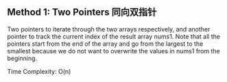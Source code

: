 ## Method 1: Two Pointers 同向双指针

Two pointers to iterate through the two arrays respectively, and another pointer to track the current index of the result array nums1. Note that all the pointers start from the end of the array and go from the largest to the smallest because we do not want to overwrite the values in nums1 from the beginning.

Time Complexity: O(n)
